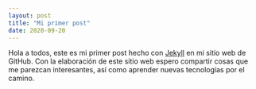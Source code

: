 ```yaml
---
layout: post
title: "Mi primer post"
date: 2020-09-20
---
```


Hola a todos, este es mi primer post hecho con [Jekyll](https://jekyllrb.com) en mi sitio web de GitHub. Con la elaboración de este sitio web espero compartir cosas que me parezcan interesantes, así como aprender nuevas tecnologías por el camino.
